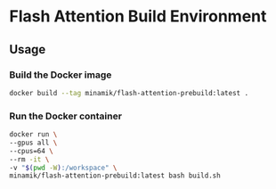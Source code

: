 # Flash Attention Build Environment

## Usage

### Build the Docker image
```bash
docker build --tag minamik/flash-attention-prebuild:latest .
```

### Run the Docker container
```bash
docker run \
--gpus all \
--cpus=64 \
--rm -it \
-v "$(pwd -W):/workspace" \
minamik/flash-attention-prebuild:latest bash build.sh
```
